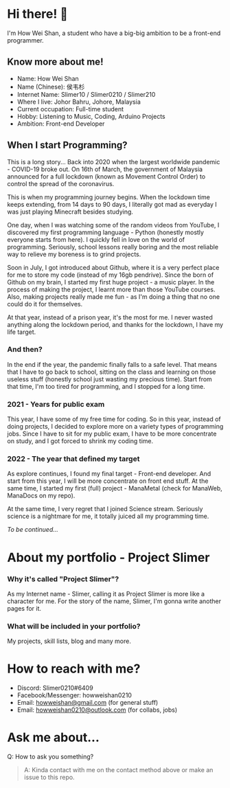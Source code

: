 # Hi there! 👋

I'm How Wei Shan, a student who have a big-big ambition to be a front-end programmer.

## Know more about me!

- Name: How Wei Shan
- Name (Chinese): 侯韦杉
- Internet Name: Slimer10 / Slimer0210 / Slimer210
- Where I live: Johor Bahru, Johore, Malaysia
- Current occupation: Full-time student
- Hobby: Listening to Music, Coding, Arduino Projects
- Ambition: Front-end Developer

## When I start Programming?

This is a long story... Back into 2020 when the largest worldwide pandemic - COVID-19 broke out. On 16th of March, the government of Malaysia announced for a full lockdown (known as Movement Control Order) to control the spread of the coronavirus.

This is when my programming journey begins. When the lockdown time keeps extending, from 14 days to 90 days, I literally got mad as everyday I was just playing Minecraft besides studying.

One day, when I was watching some of the random videos from YouTube, I discovered my first programming language - Python (honestly mostly everyone starts from here). I quickly fell in love on the world of programming. Seriously, school lessons really boring and the most reliable way to relieve my boreness is to grind projects.

Soon in July, I got introduced about Github, where it is a very perfect place for me to store my code (instead of my 16gb pendrive). Since the born of Github on my brain, I started my first huge project - a music player. In the process of making the project, I learnt more than those YouTube courses. Also, making projects really made me fun - as I'm doing a thing that no one could do it for themselves.

At that year, instead of a prison year, it's the most for me. I never wasted anything along the lockdown period, and thanks for the lockdown, I have my life target.

### And then?

In the end if the year, the pandemic finally falls to a safe level. That means that I have to go back to school, sitting on the class and learning on those useless stuff (honestly school just wasting my precious time). Start from that time, I'm too tired for programming, and I stopped for a long time.

### 2021 - Years for public exam

This year, I have some of my free time for coding. So in this year, instead of doing projects, I decided to explore more on a variety types of programming jobs. Since I have to sit for my public exam, I have to be more concentrate on study, and I got forced to shrink my coding time.

### 2022 - The year that defined my target

As explore continues, I found my final target - Front-end developer. And start from this year, I will be more concentrate on front end stuff. At the same time, I started my first (full) project - ManaMetal (check for ManaWeb, ManaDocs on my repo). 

At the same time, I very regret that I joined Science stream. Seriously science is a nightmare for me, it totally juiced all my programming time.

*To be continued...*

# About my portfolio - Project Slimer

### Why it's called "Project Slimer"?

As my Internet name - Slimer, calling it as Project Slimer is more like a character for me. For the story of the name, Slimer, I'm gonna write another pages for it.

### What will be included in your portfolio?

My projects, skill lists, blog and many more.

# How to reach with me?

- Discord: Slimer0210#6409
- Facebook/Messenger: howweishan0210
- Email: howweishan@gmail.com (for general stuff)
- Email: howweishan0210@outlook.com (for collabs, jobs)

# Ask me about...

Q: How to ask you something?
> A: Kinda contact with me on the contact method above or make an issue to this repo.

